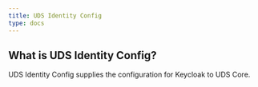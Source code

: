 ```yaml
---
title: UDS Identity Config
type: docs
---
```


## What is UDS Identity Config?

UDS Identity Config supplies the configuration for Keycloak to UDS Core.
